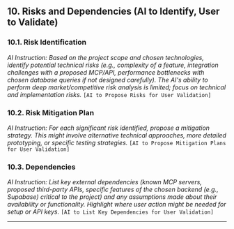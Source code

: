 ## 10. Risks and Dependencies (AI to Identify, User to Validate)

### 10.1. Risk Identification
*AI Instruction: Based on the project scope and chosen technologies, identify potential technical risks (e.g., complexity of a feature, integration challenges with a proposed MCP/API, performance bottlenecks with chosen database queries if not designed carefully). The AI's ability to perform deep market/competitive risk analysis is limited; focus on technical and implementation risks.*
`[AI to Propose Risks for User Validation]`

### 10.2. Risk Mitigation Plan
*AI Instruction: For each significant risk identified, propose a mitigation strategy. This might involve alternative technical approaches, more detailed prototyping, or specific testing strategies.*
`[AI to Propose Mitigation Plans for User Validation]`

### 10.3. Dependencies
*AI Instruction: List key external dependencies (known MCP servers, proposed third-party APIs, specific features of the chosen backend (e.g., Supabase) critical to the project) and any assumptions made about their availability or functionality. Highlight where user action might be needed for setup or API keys.*
`[AI to List Key Dependencies for User Validation]`

--- 